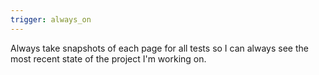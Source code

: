 ```yaml
---
trigger: always_on
---
```


Always take snapshots of each page for all tests so I can always see the most recent state of the project I'm working on.
